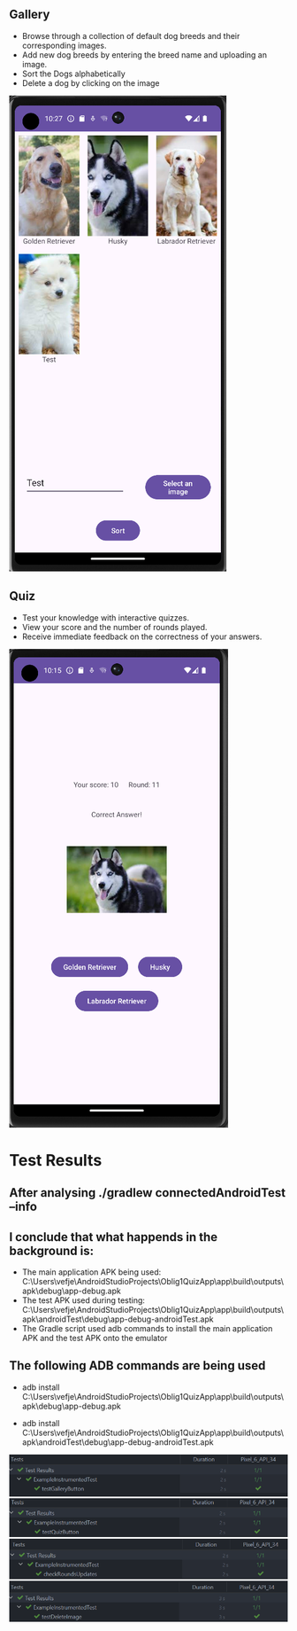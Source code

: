 ## Gallery
- Browse through a collection of default dog breeds and their corresponding images.
- Add new dog breeds by entering the breed name and uploading an image.
- Sort the Dogs alphabetically
- Delete a dog by clicking on the image
  
![Gallery](quizappgallery.png)

## Quiz
- Test your knowledge with interactive quizzes.
- View your score and the number of rounds played.
- Receive immediate feedback on the correctness of your answers.

![Quiz](quiz%20app%202.png)


# Test Results

## After analysing ./gradlew connectedAndroidTest –info
## I conclude that what happends in the background is:
- The main application APK being used: C:\Users\vefje\AndroidStudioProjects\Oblig1QuizApp\app\build\outputs\apk\debug\app-debug.apk
- The test APK used during testing: C:\Users\vefje\AndroidStudioProjects\Oblig1QuizApp\app\build\outputs\apk\androidTest\debug\app-debug-androidTest.apk
- The Gradle script used adb commands to install the main application APK and the test APK onto the emulator

## The following ADB commands are being used
- adb install C:\Users\vefje\AndroidStudioProjects\Oblig1QuizApp\app\build\outputs\apk\debug\app-debug.apk

- adb install C:\Users\vefje\AndroidStudioProjects\Oblig1QuizApp\app\build\outputs\apk\androidTest\debug\app-debug-androidTest.apk

![Test1](test1.png)
![Test2](test2.png)
![Test3](test3.png)
![Test4](test4.png)
